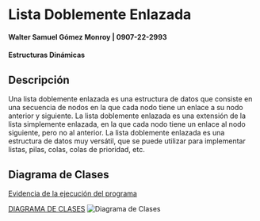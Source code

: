 # Lista Doblemente Enlazada
#### Walter Samuel Gómez Monroy | 0907-22-2993
#### Estructuras Dinámicas

## Descripción
Una lista doblemente enlazada es una estructura de datos que consiste en una secuencia de nodos en la que cada nodo tiene un enlace a su nodo anterior y siguiente. La lista doblemente enlazada es una extensión de la lista simplemente enlazada, en la que cada nodo tiene un enlace al nodo siguiente, pero no al anterior. La lista doblemente enlazada es una estructura de datos muy versátil, que se puede utilizar para implementar listas, pilas, colas, colas de prioridad, etc.

## Diagrama de Clases
[Evidencia de la ejecución del programa](https://drive.google.com/file/d/1FilqSX1BRZxgrd1N3WVDOrecy1j4rzXF/view?usp=drive_link)

[DIAGRAMA DE CLASES](https://drive.google.com/file/d/17lkV1Gg5ZEN1NdZuBtKARuCZE148ok-z/view?usp=sharing)
![Diagrama de Clases](https://imgur.com/lLe6Wb5.png)

